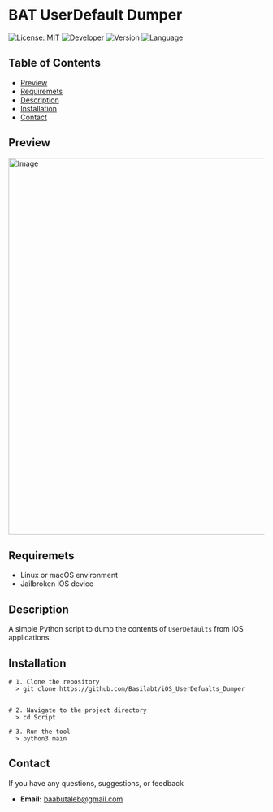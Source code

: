 

# BAT UserDefault Dumper

[![License: MIT](https://img.shields.io/badge/License-MIT-yellow.svg)](https://github.com/Basilabt/Wi-Fi_Adapter_MAC_Changer/blob/main/LICENSE.txt)
[![Developer](https://img.shields.io/badge/Developer-Basilabt-crimson)](https://github.com/Basilabt)
![Version](https://img.shields.io/badge/version-1.0-brightgreen)
![Language](https://img.shields.io/badge/language-Python-blue)


## Table of Contents

- [Preview](#preview)
- [Requiremets](#requiremets)
- [Description](#description)
- [Installation](#scenario)
- [Contact](#contact)

## Preview
<img width="1566" height="741" alt="Image" src="https://github.com/user-attachments/assets/88d215df-c6e6-4975-bb32-5ae3c29ab712" />

## Requiremets
- Linux or macOS environment
- Jailbroken iOS device

## Description
A simple Python script to dump the contents of `UserDefaults` from iOS applications.

## Installation


```
# 1. Clone the repository
  > git clone https://github.com/Basilabt/iOS_UserDefualts_Dumper


# 2. Navigate to the project directory
  > cd Script

# 3. Run the tool
  > python3 main

```

## Contact
If you have any questions, suggestions, or feedback

- **Email:** [baabutaleb@gmail.com](mailto:baabutaleb@gmail.com)
